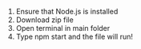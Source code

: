 1. Ensure that Node.js is installed
2. Download zip file
3. Open terminal in main folder
4. Type npm start and the file will run!

